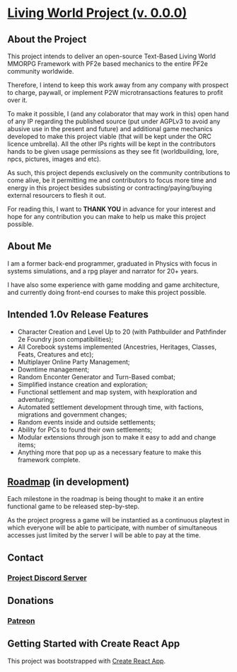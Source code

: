 # [Living World Project (v. 0.0.0)](https://living-world-project.vercel.app/)

## About the Project
This project intends to deliver an open-source Text-Based Living World MMORPG Framework with PF2e based mechanics to the entire PF2e community worldwide.

Therefore, I intend to keep this work away from any company with prospect to charge, paywall, or implement P2W microtransactions features to profit over it.

To make it possible, I (and any colaborator that may work in this) open hand of any IP regarding the published source (put under AGPLv3 to avoid any abusive use in the present and future) and additional game mechanics developed to make this project viable (that will be kept under the ORC licence umbrella). All the other IPs rights will be kept in the contributors hands to be given usage permissions as they see fit (worldbuilding, lore, npcs, pictures, images and etc).

As such, this project depends exclusively on the community contributions to come alive, be it permitting me and contributors to focus more time and energy in this project besides subsisting or contracting/paying/buying external resourcers to flesh it out.

For reading this, I want to **THANK YOU** in advance for your interest and hope for any contribution you can make to help us make this project possible.


## About Me
I am a former back-end programmer, graduated in Physics with focus in systems simulations, and a rpg player and narrator for 20+ years.

I have also some experience with game modding and game architecture, and currently doing front-end courses to make this project possible.


## Intended 1.0v Release Features

- Character Creation and Level Up to 20 (with Pathbuilder and Pathfinder 2e Foundry json compatibilities);
- All Corebook systems implemented (Ancestries, Heritages, Classes, Feats, Creatures and etc);
- Multiplayer Online Party Management;
- Downtime management;
- Random Enconter Generator and Turn-Based combat;
- Simplified instance creation and exploration;
- Functional settlement and map system, with hexploration and adventuring;
- Automated settlement development through time, with factions, migrations and government changes;
- Random events inside and outside settlements;
- Ability for PCs to found their own settlements;
- Modular extensions through json to make it easy to add and change items;
- Anything more that pop up as a necessary feature to make this framework complete.


## [Roadmap](/docs/Roadmap.md) (in development)

Each milestone in the roadmap is being thought to make it an entire functional game to be released step-by-step.

As the project progress a game will be instantied as a continuous playtest in which everyone will be able to participate, with number of simultaneous accesses just limited by the server I will be able to pay at the time.


## Contact
### [Project Discord Server](https://discord.gg/W5zD5jdWtT)

## Donations
### [Patreon](https://www.patreon.com/c/MaxRW)


## Getting Started with Create React App

This project was bootstrapped with [Create React App](https://github.com/facebook/create-react-app).